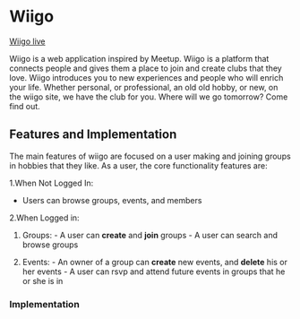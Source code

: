 # Wiigo

[Wiigo live][heroku]

[heroku]: https://wiigo.herokuapp.com/

Wiigo is a web application inspired by Meetup. Wiigo is a platform that connects people and gives them a place to join and create clubs that they love. Wiigo introduces you to new experiences and people who will enrich your life. Whether personal, or professional, an old old hobby, or new, on the wiigo site, we have the club for you. Where will we go tomorrow? Come find out.

## Features and Implementation

The main features of wiigo are focused on a user making and joining groups in hobbies that they like.
As a user, the core functionality features are:

1.When Not Logged In:
  - Users can browse groups, events, and members

2.When Logged in:
  1. Groups:
    - A user can **create** and **join** groups
    - A user can search and browse groups

  2. Events:
    - An owner of a group can **create** new events, and **delete** his or her events
    - A user can rsvp and attend future events in groups that he or she is in

### Implementation
